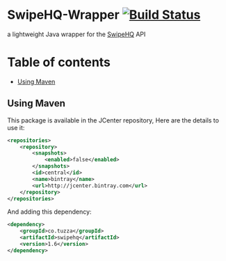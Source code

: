 # SwipeHQ-Wrapper [![Build Status](https://travis-ci.org/tuzzmaniandevil/SwipeHQ-Wrapper.svg?branch=master)](https://travis-ci.org/tuzzmaniandevil/SwipeHQ-Wrapper)
a lightweight Java wrapper for the [SwipeHQ](https://www.swipehq.co.nz/) API

# Table of contents
- [Using Maven](#using-maven)

## Using Maven
This package is available in the JCenter repository, Here are the details to use it:

```xml
<repositories>
    <repository>
        <snapshots>
            <enabled>false</enabled>
        </snapshots>
        <id>central</id>
        <name>bintray</name>
        <url>http://jcenter.bintray.com</url>
    </repository>
</repositories>
```

And adding this dependency:

```xml
<dependency>
    <groupId>co.tuzza</groupId>
    <artifactId>swipehq</artifactId>
    <version>1.6</version>
</dependency>
```